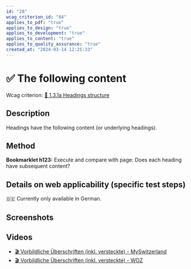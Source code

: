 ```yaml
---
id: "28"
wcag_criterion_id: "84"
applies_to_pdf: "true"
applies_to_design: "true"
applies_to_development: "true"
applies_to_content: "true"
applies_to_quality_assurance: "true"
created_at: "2024-03-14 12:25:33"
---
```


# ✅ The following content

Wcag criterion: [📜 1.3.1a Headings structure](..)

## Description

Headings have the following content (or underlying headings).

## Method

**Bookmarklet h123:** Execute and compare with page: Does each heading have subsequent content?

## Details on web applicability (specific test steps)

🇩🇪 Currently only available in German.

## Screenshots



## Videos

- [🎬 Vorbildliche Überschriften (inkl. versteckte) - MySwitzerland](/en/videos/vorbildliche-uberschriften-inkl-versteckte-myswitzerland)
- [🎬 Vorbildliche Überschriften (inkl. versteckte) - WOZ](/en/videos/vorbildliche-uberschriften-inkl-versteckte-woz)